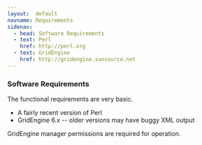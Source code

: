 ```yaml
---
layout:  default
navname: Requirements
sidenav:
  - head: Software Requirements
  - text: Perl
    href: http://perl.org
  - text: GridEngine
    href: http://gridengine.sunsource.net
---
```


### Software Requirements

The functional requirements are very basic.
- A fairly recent version of Perl
- GridEngine 6.x -- older versions may have buggy XML output

GridEngine manager permissions are required for operation.

